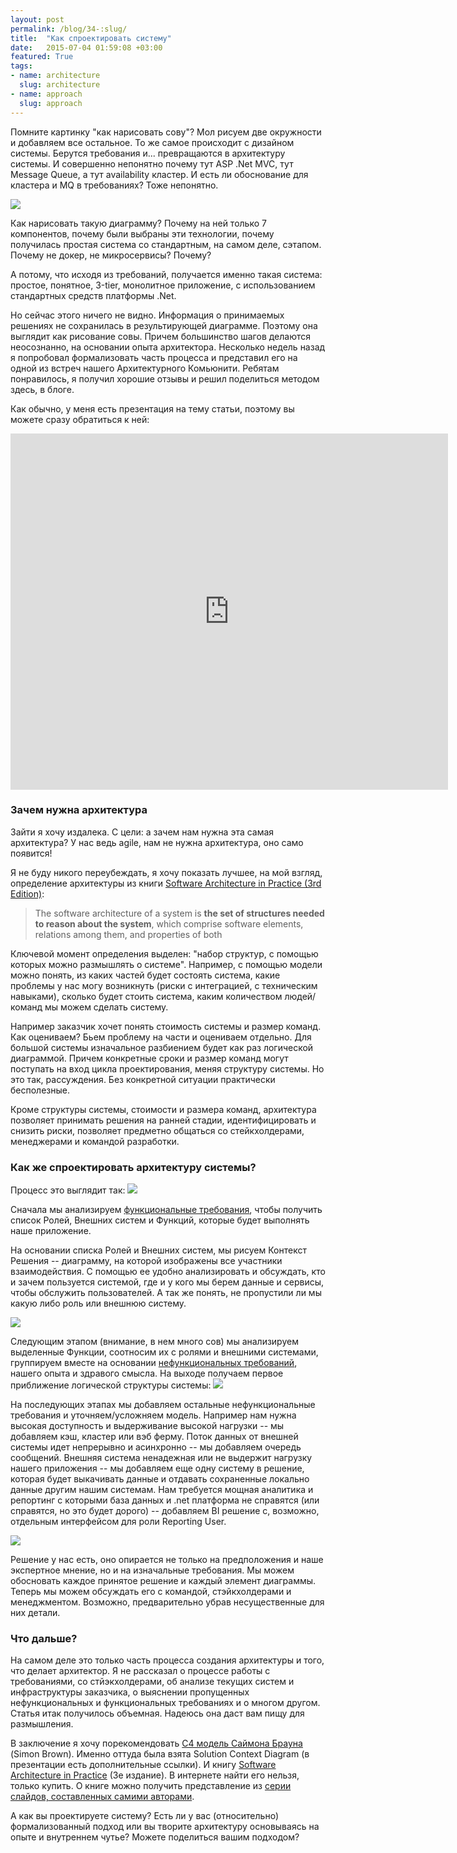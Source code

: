 ```yaml
---
layout: post
permalink: /blog/34-:slug/
title:  "Как cпроектировать систему"
date:   2015-07-04 01:59:08 +03:00
featured: True
tags: 
- name: architecture
  slug: architecture
- name: approach
  slug: approach
---
```

Помните картинку "как нарисовать сову"? Мол рисуем две окружности и добавляем все остальное. То же самое происходит с дизайном системы. Берутся требования и... превращаются в архитектуру системы. И совершенно непонятно почему тут ASP .Net MVC, тут Message Queue, а тут availability кластер. И есть ли обоснование для кластера и MQ в требованиях? Тоже непонятно.

![](\img\How%20to%20design\logical%20diagram.PNG)

Как нарисовать такую диаграмму? Почему на ней только 7 компонентов, почему были выбраны эти технологии, почему получилась простая система со стандартным, на самом деле, сэтапом. Почему не докер, не микросервисы? Почему?

А потому, что исходя из <!--more--> требований, получается именно такая система: простое, понятное, 3-tier, монолитное приложение, с использованием стандартных средств платформы .Net.

Но сейчас этого ничего не видно. Информация о принимаемых решениях не сохранилась в результирующей диаграмме. Поэтому она выглядит как рисование совы. Причем большинство шагов делаются неосознанно, на основании опыта архитектора. Несколько недель назад я попробовал формализовать часть процесса и представил его на одной из встреч нашего Архитектурного Комьюнити. Ребятам понравилось, я получил хорошие отзывы и решил поделиться методом здесь, в блоге.

Как обычно, у меня есть презентация на тему статьи, поэтому вы можете сразу обратиться к ней:

<iframe src="https://1drv.ms/p/c/ceb20b23ffd270c6/IQTGcNL_IwuyIIDOWQIAAAAAAVWGpt9_8e5CZTUdz0E4v8c?em=2&amp;wdAr=1.7777777777777777" width="700" height="570" frameborder="0" scrolling="no"></iframe>

### Зачем нужна архитектура

Зайти я хочу издалека. С цели: а зачем нам нужна эта самая архитектура? У нас ведь agile, нам не нужна архитектура, оно само появится!

Я не буду никого переубеждать, я хочу показать лучшее, на мой взгляд, определение архитектуры из книги [Software Architecture in Practice (3rd Edition)](http://www.amazon.com/Software-Architecture-Practice-Edition-Engineering/dp/0321815734): 
> The software architecture of a system is **the set of structures needed to reason about the system**, which comprise software elements, relations among them, and properties of both

Ключевой момент определения выделен: "набор структур, с помощью которых можно размышлять о системе". Например, с помощью модели можно понять, из каких частей будет состоять система, какие проблемы у нас могу возникнуть (риски с интеграцией, с техническим навыками), сколько будет стоить система, каким количеством людей/команд мы можем сделать систему.

Например заказчик хочет понять стоимость системы и размер команд. Как оцениваем? Бьем проблему на части и оцениваем отдельно. Для большой системы изначальное разбиением будет как раз логической диаграммой. Причем конкретные сроки и размер команд могут поступать на вход цикла проектирования, меняя структуру системы. Но это так, рассуждения. Без конкретной ситуации практически бесполезные.

Кроме структуры системы, стоимости и размера команд, архитектура позволяет принимать решения на ранней стадии,  идентифицировать и снизить риски, позволяет предметно общаться со стейкхолдерами, менеджерами и командой разработки.

### Как же спроектировать архитектуру системы?

Процесс это выглядит так:
![](\img\How%20to%20design\Design%20process.PNG)

Сначала мы анализируем [функциональные требования](https://en.wikipedia.org/wiki/Functional_requirement), чтобы получить список Ролей, Внешних систем и Функций, которые будет выполнять наше приложение.  

На основании списка Ролей и Внешних систем, мы рисуем Контекст Решения -- диаграмму, на которой изображены все участники взаимодействия. С помощью ее удобно анализировать и обсуждать, кто и зачем пользуется системой, где и у кого мы берем данные и сервисы, чтобы обслужить пользователей. А так же понять, не пропустили ли мы какую либо роль или внешнюю систему.

![](\img\How%20to%20design\Solution%20context.PNG)

Следующим этапом (внимание, в нем много сов) мы анализируем выделенные Функции, соотносим их с ролями и внешними системами, группируем вместе на основании [нефункциональных требований](https://en.wikipedia.org/wiki/Non-functional_requirement), нашего опыта и здравого смысла. На выходе получаем первое приближение логической структуры системы:
![](\img\How%20to%20design\Logical%20view%20I.PNG)

На последующих этапах мы добавляем остальные нефункциональные требования и уточняем/усложняем модель. Например нам нужна высокая доступность и выдерживание высокой нагрузки -- мы добавляем кэш, кластер или вэб ферму. Поток данных от внешней системы идет непрерывно и асинхронно -- мы добавляем очередь сообщений. Внешняя система ненадежная или не выдержит нагрузку нашего приложения -- мы добавляем еще одну систему в решение, которая будет выкачивать данные и отдавать сохраненные локально данные другим нашим системам. Нам требуется мощная аналитика и репортинг с которыми база данных и .net платформа не справятся (или справятся, но это будет дорого) -- добавляем BI решение с, возможно, отдельным интерфейсом для роли Reporting User.

![](\img\How%20to%20design\Logical%20view%20II.PNG)
 
Решение у нас есть, оно опирается не только на предположения и наше экспертное мнение, но и на изначальные требования. Мы можем обосновать каждое принятое решение и каждый элемент диаграммы. Теперь мы можем обсуждать его с командой, стэйкхолдерами и менеджментом. Возможно, предварительно убрав несущественные для них детали.

### Что дальше?

На самом деле это только часть процесса создания архитектуры и того, что делает архитектор. Я не рассказал о процессе работы с требованиями, со стйэкхолдерами, об анализе текущих систем и инфраструктуры заказчика, о выяснении пропущенных нефункциональных и функциональных требованиях и о многом другом. Статья итак получилось объемная. Надеюсь она даст вам пищу для размышления.

В заключение я хочу порекомендовать [C4 модель Саймона Брауна](https://leanpub.com/software-architecture-for-developers/read#c4) (Simon Brown). Именно оттуда была взята Solution Context Diagram (в презентации есть дополнительные ссылки). И книгу [Software Architecture in Practice](http://www.amazon.com/Software-Architecture-Practice-Edition-Engineering/dp/0321815734) (3е издание). В интернете найти его нельзя, только купить. О книге можно получить представление из [серии слайдов, составленных самими авторами](http://www.slideshare.net/rickkazman/sap3-chapter-1).

А как вы проектируете систему? Есть ли у вас (относительно) формализованный подход или вы творите архитектуру основываясь на опыте и внутреннем чутье? Можете поделиться вашим подходом?
